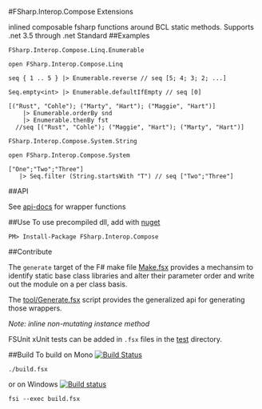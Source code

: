#FSharp.Interop.Compose Extensions

inlined composable fsharp functions around BCL static methods. Supports .net 3.5 through .net Standard
##Examples

`FSharp.Interop.Compose.Linq.Enumerable`

    open FSharp.Interop.Compose.Linq

    seq { 1 .. 5 } |> Enumerable.reverse // seq [5; 4; 3; 2; ...]

    Seq.empty<int> |> Enumerable.defaultIfEmpty // seq [0]

    [("Rust", "Cohle"); ("Marty", "Hart"); ("Maggie", "Hart")]
        |> Enumerable.orderBy snd
        |> Enumerable.thenBy fst
      //seq [("Rust", "Cohle"); ("Maggie", "Hart"); ("Marty", "Hart")]

`FSharp.Interop.Compose.System.String`

    open FSharp.Interop.Compose.System

    ["One";"Two";"Three"]
       |> Seq.filter (String.startsWith "T") // seq ["Two";"Three"]

##API

See [api-docs](http://jbtule.github.io/FSharp.Interop.Compose/reference/index.html) for wrapper functions

##Use
To use precompiled dll, add with [nuget](https://www.nuget.org/packages/FSharp.Interop.Compose/)

    PM> Install-Package FSharp.Interop.Compose


##Contribute

The `generate` target of the F# make file [Make.fsx](https://github.com/jbtule/FSharp.Interop.Compose/blob/master/tools/Make.fsx) provides a mechansim to identify static base class libraries and alter their parameter order and write out the module on a per class basis.

The [tool/Generate.fsx](https://github.com/jbtule/FSharp.Interop.Compose/blob/master/tools/Generate.fsx) script provides the generalized api for generating those wrappers.

*Note: inline non-mutating instance method*

FSUnit xUnit tests can be added in `.fsx` files in the [test](https://github.com/jbtule/FSharp.Interop.Compose/tree/master/test) directory.


##Build
To build on Mono [![Build Status](https://travis-ci.org/jbtule/FSharp.Interop.Compose.png?branch=master)](https://travis-ci.org/jbtule/FSharp.Interop.Compose)

    ./build.fsx

or on Windows [![Build status](https://ci.appveyor.com/api/projects/status/6lv8sy1d21xwajwc/branch/master)](https://ci.appveyor.com/project/jbtule/FSharp.Interop.Compose)

    fsi --exec build.fsx
